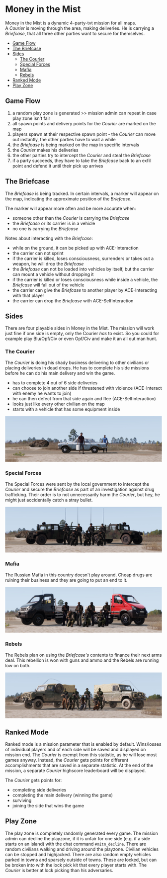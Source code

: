 # Money in the Mist
Money in the Mist is a dynamic 4-party-tvt mission for all maps.  
A *Courier* is moving through the area, making deliveries. He is carrying a *Briefcase*, that all three other parties want to secure for themselves.

<!-- TOC depthFrom:2 depthTo:6 withLinks:1 updateOnSave:1 orderedList:0 -->

- [Game Flow](#game-flow)
- [The Briefcase](#the-briefcase)
- [Sides](#sides)
	- [The Courier](#the-courier)
	- [Special Forces](#special-forces)
	- [Mafia](#mafia)
	- [Rebels](#rebels)
- [Ranked Mode](#ranked-mode)
- [Play Zone](#play-zone)

<!-- /TOC -->

## Game Flow

1. a random play zone is generated >> mission admin can repeat in case play zone isn't fair
2. all spawn points and delivery points for the *Courier* are marked on the map
3. players spawn at their respective spawn point - the *Courier* can move out instantly, the other parties have to wait a while
4. the *Briefcase* is being marked on the map in specific intervals
5. the *Courier* makes his deliveries
6. the other parties try to intercept the *Courier* and steal the *Briefcase*
7. if a party succeeds, they have to take the *Briefcase* back to an exfil point and defend it until their pick up arrives


## The Briefcase

The *Briefcase* is being tracked. In certain intervals, a marker will appear on the map, indicating the approximate position of the *Briefcase*.

The marker will appear more often and be more accurate when:

* someone other than the *Courier* is carrying the *Briefcase*
* the *Briefcase* or its carrier is in a vehicle
* no one is carrying the *Briefcase*

Notes about interacting with the *Briefcase*:

* while on the ground, it can be picked up with ACE-Interaction
* the carrier can not sprint
* if the carrier is killed, loses consciousness, surrenders or takes out a weapon, he will drop the *Briefcase*
* the *Briefcase* can not be loaded into vehicles by itself, but the carrier can mount a vehicle without dropping it
* if the carrier is killed or loses consciousness while inside a vehicle, the *Briefcase* will fall out of the vehicle
* the carrier can give the *Briefcase* to another player by ACE-Interacting with that player
* the carrier can drop the *Briefcase* with ACE-Selfinteraction

## Sides

There are four playable sides in Money in the Mist. The mission will work just fine if one side is empty, only the Courier *has* to exist. So you could for example play Blu/Opf/Civ or even Opf/Civ and make it an all out man hunt.

### The Courier

The *Courier* is doing his shady business delivering to other civilians or placing deliveries in dead drops. He has to complete his side missions before he can do his main delivery and win the game.

* has to complete 4 out of 6 side deliveries
* can choose to join another side if threatened with violence (ACE-Interact with enemy he wants to join)
* he can then defect from that side again and flee (ACE-Selfinteraction)
* looks just like every other civilian on the map
* starts with a vehicle that has some equipment inside

![The Courier](/promo/courier.png?raw=true)

### Special Forces

The Special Forces were sent by the local government to intercept the *Courier* and secure the *Briefcase* as part of an investigation against drug trafficking. Their order is to not unnecessarily harm the *Courier*, but hey, he might just accidentally catch a stray bullet.

![Alt text](/promo/specialforces.png?raw=true)

### Mafia

The Russian Mafia in this country doesn't play around. Cheap drugs are ruining their business and they are going to put an end to it.

![Alt text](/promo/mafia.png?raw=true)

### Rebels

The Rebels plan on using the *Briefcase's* contents to finance their next arms deal. This rebellion is won with guns and ammo and the Rebels are running low on both.

![Alt text](/promo/rebels.png?raw=true)

## Ranked Mode

Ranked mode is a mission parameter that is enabled by default. Wins/losses of individual players and of each side will be saved and displayed on mission end. The *Courier* is exempt from this statistic, as he will lose most games anyway. Instead, the *Courier* gets points for different accomplishments that are saved in a separate statistic. At the end of the mission, a separate *Courier* highscore leaderboard will be displayed.

The *Courier* gets points for:

* completing side deliveries
* completing the main delivery (winning the game)
* surviving
* joining the side that wins the game

## Play Zone

The play zone is completely randomly generated every game. The mission admin can decline the playzone, if it is unfair for one side (e.g. if a side starts on an island) with the chat command `#mitm_decline`. There are random civilians walking and driving around the playzone. Civilian vehicles can be stopped and highjacked. There are also random empty vehicles parked in towns and sparsely outside of towns. These are locked, but can be broken into with the lock pick kit that every player starts with. The *Courier* is better at lock picking than his adversaries.
